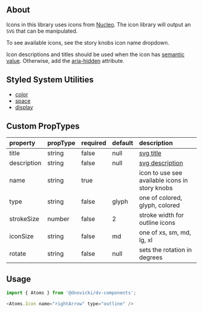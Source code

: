 ## About
Icons in this library uses icons from [Nucleo](https://nucleoapp.com/premium-icons).
The icon library will output an `SVG` that can be manipulated.

To see available icons, see the story knobs icon name dropdown.

Icon descriptions and titles should be used when the icon has [semantic value](https://en.wikipedia.org/wiki/Semantic_HTML). Otherwise, add the [aria-hidden](https://www.w3.org/WAI/standards-guidelines/aria/) attribute.

## Styled System Utilities
* [color](https://jxnblk.com/styled-system/api#color-responsive)
* [space](https://jxnblk.com/styled-system/api#space-responsive)
* [display](https://jxnblk.com/styled-system/api#layout)

## Custom PropTypes
| property    | propType | required | default | description                                                                      |
|:------------|:---------|:---------|:--------|:---------------------------------------------------------------------------------|
| title       | string   | false    | null    | [svg title](https://developer.mozilla.org/en-US/docs/Web/SVG/Element/title)      |
| description | string   | false    | null    | [svg description](https://developer.mozilla.org/en-US/docs/Web/SVG/Element/desc) |
| name        | string   | true     |         | icon to use see available icons in story knobs                                   |
| type        | string   | false    | glyph   | one of colored, glyph, colored                                                   |
| strokeSize  | number   | false    | 2       | stroke width for outline icons                                                   |
| iconSize    | string   | false    | md      | one of xs, sm, md, lg, xl                                                        |
| rotate      | string   | false    | null    | sets the rotation in degrees                                                     |

## Usage
~~~javascript
import { Atoms } from '@dnovicki/dv-components';

<Atoms.Icon name="rightArrow" type="outline" />
~~~
